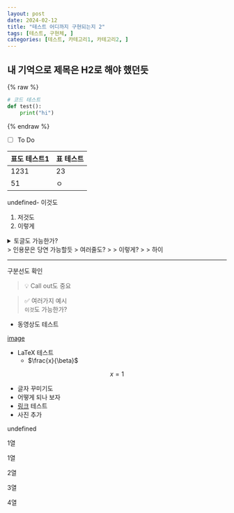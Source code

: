 ```yaml
---
layout: post
date: 2024-02-12
title: "테스트 어디까지 구현되는지 2"
tags: [테스트, 구현체, ]
categories: [테스트, 카테고리1, 카테고리2, ]
---
```



## 내 기억으로 제목은 H2로 해야 했던듯


{% raw %}
```python
# 코드 테스트
def test():
	print("hi")
```
{% endraw %}

- [ ] To Do

| 표도 테스트1 | 표 테스트 |
| ------- | ----- |
| 1231    | 23    |
| 51      | ㅇ     |

undefined- 이것도
1. 저것도
2. 이렇게
<details>
  <summary>토글도 가능한가?</summary>


확인



  </details>
> 인용문은 당연 가능할듯  
> 여러줄도?  
>   
> 이렇게?  
>   
> 하이


---


구분선도 확인


> 💡 Call out도 중요


> ✅ 여러가지 예시  
> `이것`도 가능한가?

- 동영상도 테스트

[image](https://youtu.be/ngyHT2ydSJY)

- LaTeX 테스트
	- $\frac{x}{\beta}$

$$
x = 1
$$

- 글자 꾸미기도
- 어떻게 되나 보자
- [링크](https://naver.com/) 테스트
- 사진 추가

undefined


1열


1열


2열


3열


4열

